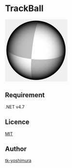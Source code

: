 # TrackBall

![TrackBall](https://github.com/tk-yoshimura/TrackBall/blob/master/trackball.png)
 
## Requirement
 .NET v4.7

## Licence
[MIT](https://github.com/tk-yoshimura/TrackBall/blob/master/LICENSE)

## Author

[tk-yoshimura](https://github.com/tk-yoshimura)
